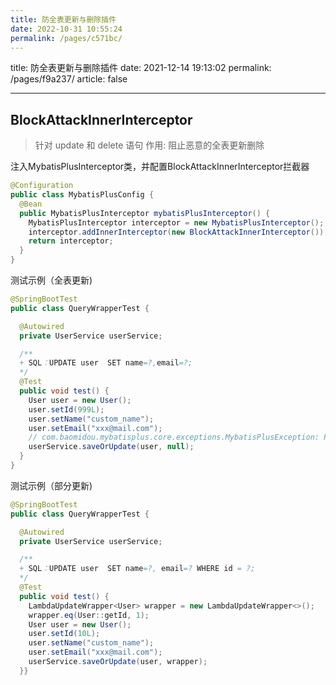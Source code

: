 ```yaml
---
title: 防全表更新与删除插件
date: 2022-10-31 10:55:24
permalink: /pages/c571bc/
---
```

title: 防全表更新与删除插件
date: 2021-12-14 19:13:02
permalink: /pages/f9a237/
article: false

---

## BlockAttackInnerInterceptor

> 针对 update 和 delete 语句
> 作用: 阻止恶意的全表更新删除





注入MybatisPlusInterceptor类，并配置BlockAttackInnerInterceptor拦截器

```java
@Configuration
public class MybatisPlusConfig {
  @Bean
  public MybatisPlusInterceptor mybatisPlusInterceptor() {
    MybatisPlusInterceptor interceptor = new MybatisPlusInterceptor();
    interceptor.addInnerInterceptor(new BlockAttackInnerInterceptor());
    return interceptor;
  }
}
```



测试示例（全表更新)

```java
@SpringBootTest
public class QueryWrapperTest {

  @Autowired
  private UserService userService;

  /**
  + SQL：UPDATE user  SET name=?,email=?;
  */
  @Test
  public void test() {
    User user = new User();
    user.setId(999L);
    user.setName("custom_name");
    user.setEmail("xxx@mail.com");
    // com.baomidou.mybatisplus.core.exceptions.MybatisPlusException: Prohibition of table update operation
    userService.saveOrUpdate(user, null);
  }
}
```



测试示例（部分更新)

```java
@SpringBootTest
public class QueryWrapperTest {

  @Autowired
  private UserService userService;

  /**
  + SQL：UPDATE user  SET name=?, email=? WHERE id = ?;
  */
  @Test
  public void test() {
    LambdaUpdateWrapper<User> wrapper = new LambdaUpdateWrapper<>();
    wrapper.eq(User::getId, 1);
    User user = new User();
    user.setId(10L);
    user.setName("custom_name");
    user.setEmail("xxx@mail.com");
    userService.saveOrUpdate(user, wrapper);
  }}
```


